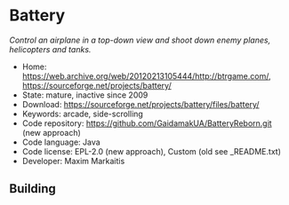 # Battery

_Control an airplane in a top-down view and shoot down enemy planes, helicopters and tanks._

- Home: https://web.archive.org/web/20120213105444/http://btrgame.com/, https://sourceforge.net/projects/battery/
- State: mature, inactive since 2009
- Download: https://sourceforge.net/projects/battery/files/battery/
- Keywords: arcade, side-scrolling
- Code repository: https://github.com/GaidamakUA/BatteryReborn.git (new approach)
- Code language: Java
- Code license: EPL-2.0 (new approach), Custom (old see _README.txt)
- Developer: Maxim Markaitis

## Building
